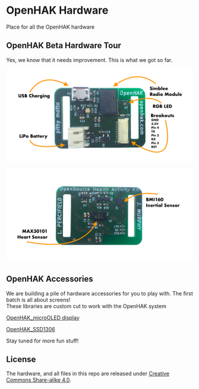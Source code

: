 # OpenHAK Hardware
Place for all the OpenHAK hardware

## OpenHAK Beta Hardware Tour
Yes, we know that it needs improvement. This is what we got so far.   

![Front](images/front_notes.png)  

![Back](images/back_notes.png)

## OpenHAK Accessories
We are building a pile of hardware accessories for you to play with. The first batch is all about screens!  
These libraries are custom cut to work with the OpenHAK system  

[OpenHAK_microOLED display](https://github.com/OpenHAK/OpenHAK_MicroOLED)  

[OpenHAK_SSD1306](https://github.com/OpenHAK)  

Stay tuned for more fun stuff!


## License

The hardware, and all files in this repo are released under [Creative Commons Share-alike 4.0](https://creativecommons.org/licenses/by-sa/4.0/).
